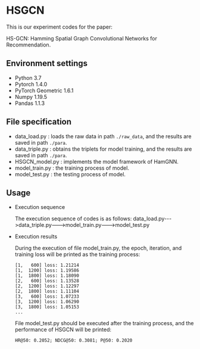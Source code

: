 # HSGCN
This is our experiment codes for the paper:

HS-GCN: Hamming Spatial Graph Convolutional Networks for Recommendation.

## Environment settings
* Python 3.7
* Pytorch 1.4.0
* PyTorch Geometric 1.6.1
* Numpy 1.19.5
* Pandas 1.1.3

## File specification
* data_load.py : loads the raw data in path `./raw_data`, and the results are saved in path `./para`.
* data_triple.py : obtains the triplets for model training, and the results are saved in path `./para`.
* HSGCN_model.py : implements the model framework of HamGNN.
* model_train.py : the training process of model.
* model_test.py : the testing process of model.

## Usage
* Execution sequence

  The execution sequence of codes is as follows: data_load.py--->data_triple.py--->model_train.py--->model_test.py
  
* Execution results

  During the execution of file model_train.py, the epoch, iteration, and training loss will be printed as the training process:
  
  ```
  [1,   600] loss: 1.21214
  [1,  1200] loss: 1.19586
  [1,  1800] loss: 1.18090
  [2,   600] loss: 1.13528
  [2,  1200] loss: 1.12297
  [2,  1800] loss: 1.11104
  [3,   600] loss: 1.07233
  [3,  1200] loss: 1.06290
  [3,  1800] loss: 1.05153
  ...
  ```
  
  File model_test.py should be executed after the training process, and the performance of HSGCN will be printed:
  
  ```
  HR@50: 0.2052; NDCG@50: 0.3081; P@50: 0.2020
  ```
